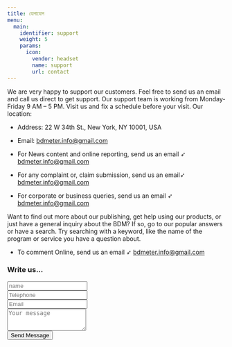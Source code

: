 ```yaml
---
title: যোগাযোগ
menu:
  main:
    identifier: support
    weight: 5
    params:
      icon:
        vendor: headset
        name: support
        url: contact
---
```


We are very happy to support our customers. Feel free to send us an email and call us direct to get support. Our support team is working from Monday-Friday 9 AM – 5 PM. Visit us and fix a schedule before your visit. Our location:

- Address: 22 W 34th St., New York, NY 10001, USA
- Email: bdmeter.info@gmail.com

- For News content and online reporting, send us an email ➶ bdmeter.info@gmail.com
- For any complaint or, claim submission, send us an email➶ bdmeter.info@gmail.com
- For corporate or business queries, send us an email ➶ bdmeter.info@gmail.com

Want to find out more about our publishing, get help using our products, or just have a general inquiry about the BDM? If so, go to our popular answers or have a search. Try searching with a keyword, like the name of the program or service you have a question about.

- To comment Online, send us an email ➶ bdmeter.info@gmail.com

### Write us...

<div>
    <form name="contactform" method="POST" action="index.php">                  
        <div class="form-row">
            <div class="form-group col-lg-6" id="name">
                <input type="text" class="form-control" placeholder="name" required="True" name="name" data-rule="minlen:4" data-msg="Please enter at least 4 chars">
            </div>
            <div class="form-group col-lg-6" id="tel">
                <input type="tel" class="form-control" placeholder="Telephone" name="tel" data-rule="minlen:10" data-msg="Please enter a valid mobile no">
            </div>
            <div class="form-group col-lg-6" id="mail">
                <input type="email" class="form-control" placeholder="Email" name="email" data-rule="email" data-msg="Please enter a valid email">
            </div>
        </div>                
        <div class="form-group">
            <textarea class="form-control" id="exampleFormControlTextarea1" rows="3" placeholder="Your message" name="message" data-rule="minlen:2" data-msg="Please write something for us"></textarea>
        </div>
        <div class="text-center"><button type="submit" id="button" name="submit" title="Send Message">Send Message</button></div>
    </form>
</div>